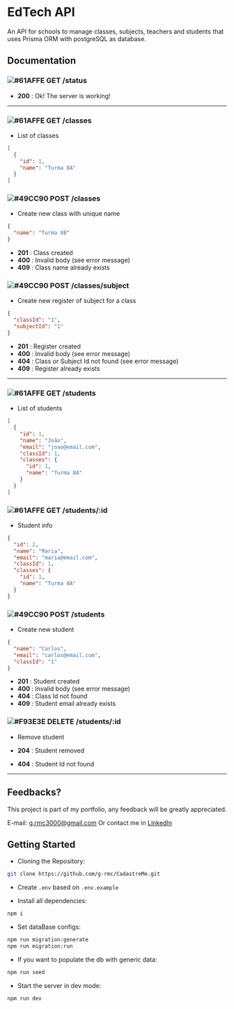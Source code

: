 # EdTech API

An API for schools to manage classes, subjects, teachers and students that uses Prisma ORM with postgreSQL as database.

## Documentation

### ![#61AFFE](https://placehold.co/15x15/61AFFE/61AFFE.png) GET /status

- **200** : Ok! The server is working!

---

### ![#61AFFE](https://placehold.co/15x15/61AFFE/61AFFE.png) GET /classes

- List of classes

```json
[
  {
    "id": 1,
    "name": "Turma 8A"
  }
]
```

### ![#49CC90](https://placehold.co/15x15/49CC90/49CC90.png) POST /classes

- Create new class with unique name

```json
{
  "name": "Turma 8B"
}
```

- **201** : Class created
- **400** : Invalid body (see error message)
- **409** : Class name already exists

### ![#49CC90](https://placehold.co/15x15/49CC90/49CC90.png) POST /classes/subject

- Create new register of subject for a class

```json
{
  "classId": "1",
  "subjectId": "1"
}
```

- **201** : Register created
- **400** : Invalid body (see error message)
- **404** : Class or Subject Id not found (see error message)
- **409** : Register already exists

---

### ![#61AFFE](https://placehold.co/15x15/61AFFE/61AFFE.png) GET /students

- List of students

```json
[
  {
    "id": 1,
    "name": "João",
    "email": "joao@email.com",
    "classId": 1,
    "classes": {
      "id": 1,
      "name": "Turma 8A"
    }
  }
]
```

### ![#61AFFE](https://placehold.co/15x15/61AFFE/61AFFE.png) GET /students/:id

- Student info

```json
{
  "id": 2,
  "name": "Maria",
  "email": "maria@email.com",
  "classId": 1,
  "classes": {
    "id": 1,
    "name": "Turma 8A"
  }
}
```

### ![#49CC90](https://placehold.co/15x15/49CC90/49CC90.png) POST /students

- Create new student

```json
{
  "name": "Carlos",
  "email": "carlos@email.com",
  "classId": "1"
}
```

- **201** : Student created
- **400** : Invalid body (see error message)
- **404** : Class Id not found
- **409** : Student email already exists

### ![#F93E3E](https://placehold.co/15x15/F93E3E/F93E3E.png) DELETE /students/:id

- Remove student

- **204** : Student removed
- **404** : Student Id not found

---

## Feedbacks?

This project is part of my portfolio, any feedback will be greatly appreciated.

E-mail: g.rmc3000@gmail.com
Or contact me in [LinkedIn](https://www.linkedin.com/in/guilherme-rmc/)

## Getting Started

- Cloning the Repository:

```bash
git clone https://github.com/g-rmc/CadastreMe.git
```

- Create ```.env``` based on ```.env.example```

- Install all dependencies:

```bash
npm i
```

- Set dataBase configs:

```bash
npm run migration:generate
npm run migration:run
```

- If you want to populate the db with generic data:

```bash
npm run seed
```

- Start the server in dev mode:

```bash
npm run dev
```
